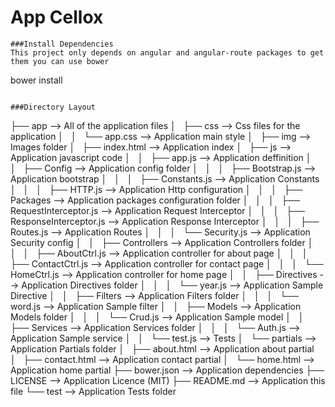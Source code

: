 App Cellox
===========

```
###Install Dependencies
This project only depends on angular and angular-route packages to get them you can use bower
```
bower install
```

###Directory Layout
```
├── app                                 --> All of the application files
│   ├── css                             --> Css files for the application
│   │   └── app.css                     --> Application main style
│   ├── img                             --> Images folder
│   ├── index.html                      --> Application index
│   ├── js                              --> Application javascript code
│   │   ├── app.js                      --> Application deffinition
│   │   ├── Config                      --> Application config folder
│   │   │   ├── Bootstrap.js            --> Application bootstrap
│   │   │   ├── Constants.js            --> Application Constants
│   │   │   ├── HTTP.js                 --> Application Http configuration
│   │   │   ├── Packages                --> Application packages configuration folder
│   │   │   ├── RequestInterceptor.js   --> Application Request Interceptor
│   │   │   ├── ResponseInterceptor.js  --> Application Response Interceptor
│   │   │   ├── Routes.js               --> Application Routes
│   │   │   └── Security.js             --> Application Security config
│   │   ├── Controllers                 --> Application Controllers folder
│   │   │   ├── AboutCtrl.js            --> Application controller for about page
│   │   │   ├── ContactCtrl.js          --> Application controller for contact page
│   │   │   └── HomeCtrl.js             --> Application controller for home page
│   │   ├── Directives                  --> Application Directives folder
│   │   │   └── year.js                 --> Application Sample Directive
│   │   ├── Filters                     --> Application Filters folder
│   │   │   └── word.js                 --> Application Sample filter
│   │   ├── Models                      --> Application Models folder
│   │   │   └── Crud.js                 --> Application Sample model
│   │   ├── Services                    --> Application Services folder
│   │   │   └── Auth.js                 --> Application Sample service
│   │   └── test.js                     --> Tests
│   └── partials                        --> Application Partials folder
│       ├── about.html                  --> Application about partial
│       ├── contact.html                --> Application contact partial
│       └── home.html                   --> Application home partial
├── bower.json                          --> Application dependencies
├── LICENSE                             --> Application Licence (MIT)
├── README.md                           --> Application this file
└── test                                --> Application Tests folder
```
